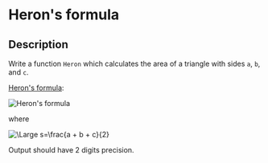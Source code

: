 # Heron's formula

## Description

Write a function `Heron` which calculates the area of a triangle with sides `a`, `b`, and `c`.

[Heron's formula](https://en.wikipedia.org/wiki/Heron%27s_formula):

<img src="https://latex.codecogs.com/svg.latex?\Large&space;s=\sqrt{s * (s - a) * (s - b) * (s - c)}" title="Heron's formula" />

where

<img src="https://latex.codecogs.com/svg.latex?\Large&space;s=\frac{a + b + c}{2}" title="\Large s=\frac{a + b + c}{2}" />

Output should have 2 digits precision.
